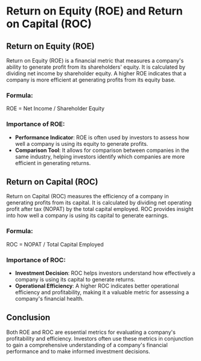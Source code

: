 # Return on Equity (ROE) and Return on Capital (ROC)

## Return on Equity (ROE)

Return on Equity (ROE) is a financial metric that measures a company's ability to generate profit from its shareholders' equity. It is calculated by dividing net income by shareholder equity. A higher ROE indicates that a company is more efficient at generating profits from its equity base.

### Formula:
ROE = Net Income / Shareholder Equity

### Importance of ROE:
- **Performance Indicator**: ROE is often used by investors to assess how well a company is using its equity to generate profits.
- **Comparison Tool**: It allows for comparison between companies in the same industry, helping investors identify which companies are more efficient in generating returns.

## Return on Capital (ROC)

Return on Capital (ROC) measures the efficiency of a company in generating profits from its capital. It is calculated by dividing net operating profit after tax (NOPAT) by the total capital employed. ROC provides insight into how well a company is using its capital to generate earnings.

### Formula:
ROC = NOPAT / Total Capital Employed

### Importance of ROC:
- **Investment Decision**: ROC helps investors understand how effectively a company is using its capital to generate returns.
- **Operational Efficiency**: A higher ROC indicates better operational efficiency and profitability, making it a valuable metric for assessing a company's financial health.

## Conclusion

Both ROE and ROC are essential metrics for evaluating a company's profitability and efficiency. Investors often use these metrics in conjunction to gain a comprehensive understanding of a company's financial performance and to make informed investment decisions.